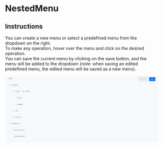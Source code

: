 # NestedMenu

## Instructions
You can create a new menu or select a predefined menu from the dropdown on the right. \
To make any operation, hover over the menu and click on the desired operation. \
You can save the current menu by clicking on the save button, and the menu will be added to the dropdown (note: when saving an edited predefined menu, the edited menu will be saved as a new menu).

![Alt text](src\assets\menu-project.jpg?raw=true "Title")
